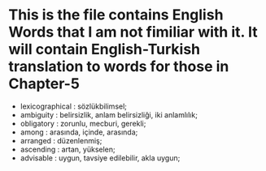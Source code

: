 # This is the file contains English Words that I am not fimiliar with it. It will contain English-Turkish translation to words for those in Chapter-5
- lexicographical : sözlükbilimsel;
- ambiguity : belirsizlik, anlam belirsizliği, iki anlamlılık;
- obligatory : zorunlu, mecburi, gerekli;
- among : arasında, içinde, arasında;
- arranged : düzenlenmiş;
- ascending : artan, yükselen;
- advisable : uygun, tavsiye edilebilir, akla uygun;